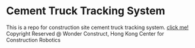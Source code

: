 # Cement Truck Tracking System
This is a repo for construction site cement truck tracking system. [click me!](https://www.youtube.com/watch?v=YqbwoL3pSrc) 
</br>
Copyright Reserved @ Wonder Construct, Hong Kong Center for Construction Robotics
